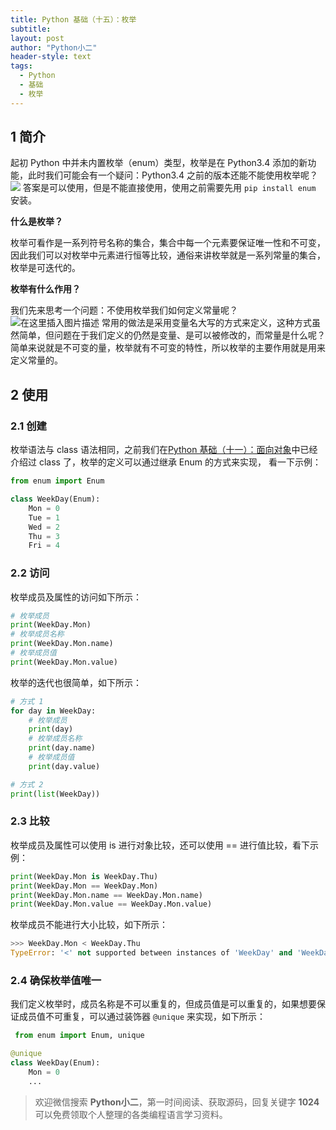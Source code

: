 ```yaml
---
title: Python 基础（十五）：枚举
subtitle: 
layout: post
author: "Python小二"
header-style: text
tags:
  - Python
  - 基础
  - 枚举
---
```


## 1 简介

起初 Python 中并未内置枚举（enum）类型，枚举是在 Python3.4 添加的新功能，此时我们可能会有一个疑问：Python3.4 之前的版本还能不能使用枚举呢？
![](https://img-blog.csdnimg.cn/202001041024369.gif)
答案是可以使用，但是不能直接使用，使用之前需要先用 `pip install enum` 安装。

**什么是枚举？**

枚举可看作是一系列符号名称的集合，集合中每一个元素要保证唯一性和不可变，因此我们可以对枚举中元素进行恒等比较，通俗来讲枚举就是一系列常量的集合，枚举是可迭代的。

**枚举有什么作用？**

我们先来思考一个问题：不使用枚举我们如何定义常量呢？
![在这里插入图片描述](https://img-blog.csdnimg.cn/20200104100014882.gif)
常用的做法是采用变量名大写的方式来定义，这种方式虽然简单，但问题在于我们定义的仍然是变量、是可以被修改的，而常量是什么呢？简单来说就是不可变的量，枚举就有不可变的特性，所以枚举的主要作用就是用来定义常量的。

## 2 使用

### 2.1 创建

枚举语法与 class 语法相同，之前我们在[Python 基础（十一）：面向对象](https://python66.gitee.io/2019/10/14/base011/)中已经介绍过 class 了，枚举的定义可以通过继承 Enum 的方式来实现， 看一下示例：

```python
from enum import Enum

class WeekDay(Enum):
    Mon = 0
    Tue = 1
    Wed = 2
    Thu = 3
    Fri = 4
```

### 2.2 访问

枚举成员及属性的访问如下所示：

```python
# 枚举成员
print(WeekDay.Mon)
# 枚举成员名称
print(WeekDay.Mon.name)
# 枚举成员值
print(WeekDay.Mon.value)  
```

枚举的迭代也很简单，如下所示：

```python
# 方式 1
for day in WeekDay:
    # 枚举成员
    print(day)
    # 枚举成员名称
    print(day.name)
    # 枚举成员值
    print(day.value)

# 方式 2
print(list(WeekDay)) 
```

### 2.3 比较
枚举成员及属性可以使用 is 进行对象比较，还可以使用 == 进行值比较，看下示例：

```python
print(WeekDay.Mon is WeekDay.Thu)
print(WeekDay.Mon == WeekDay.Mon)
print(WeekDay.Mon.name == WeekDay.Mon.name)
print(WeekDay.Mon.value == WeekDay.Mon.value)
```

枚举成员不能进行大小比较，如下所示：

```python
>>> WeekDay.Mon < WeekDay.Thu
TypeError: '<' not supported between instances of 'WeekDay' and 'WeekDay'
```

### 2.4 确保枚举值唯一

我们定义枚举时，成员名称是不可以重复的，但成员值是可以重复的，如果想要保证成员值不可重复，可以通过装饰器 `@unique` 来实现，如下所示：

```python
 from enum import Enum, unique

@unique
class WeekDay(Enum):
	Mon = 0
    ...
```

> 欢迎微信搜索 **Python小二**，第一时间阅读、获取源码，回复关键字 **1024** 可以免费领取个人整理的各类编程语言学习资料。
